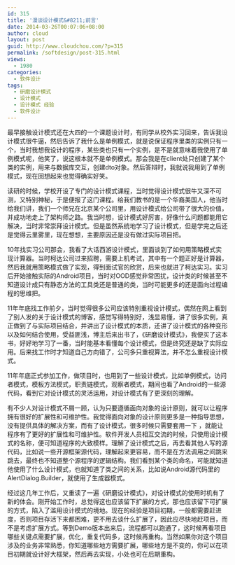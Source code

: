 ```yaml
---
id: 315
title: '漫谈设计模式&#8211;前言'
date: 2014-03-26T00:07:06+08:00
author: cloud
layout: post
guid: http://www.cloudchou.com/?p=315
permalink: /softdesign/post-315.html
views:
  - 1980
categories:
  - 软件设计
tags:
  - 研磨设计模式
  - 设计模式
  - 设计模式 经验
  - 软件设计
---
```

<p>最早接触设计模式还在大四的一个课题设计时，有同学从校外实习回来，告诉我设计模式很牛逼，然后告诉了我什么是单例模式，就是说保证程序里类的实例只有一个，当时我想我设计的程序，某些类也只有一个实例，是不是就意味着我使用了单例模式呢，他笑了，说这根本就不是单例模式。那会我是在client处只创建了某个类的实例，用来与数据库交互，创建dto对象。然后答辩时，我就说我用到了单例模式，现在回想起来也觉得确实好笑。</p>

<p>读研的时候，学校开设了专门的设计模式课程，当时觉得设计模式很牛又深不可测，又特别神秘，于是便报了这门课程。给我们教书的是一个华裔美国人，他当时给我们讲，我们一个师兄在北京某个公司里，用设计模式给公司带了很大的价值，并成功地走上了架构师之路。我当时想，设计模式好厉害，好像什么问题都能用它解决，当时非常崇拜设计模式。但是虽然系统地学习了设计模式，但是学完之后还是觉得云里雾里，现在想想，主要原因还是没有做过实际项目把。</p>
<p>10年找实习公司那会，我看了大话西游设计模式，里面谈到了如何用策略模式实现计算器。当时柯达公司过来招聘，需要上机考试，其中有一个题正好是计算器，然后我就用策略模式做了实现，得到面试官的欣赏，后来也就进了柯达实习。实习后开始接触实际的Android项目，当时对OOD感觉非常困扰，设计类的时候甚至不知道设计成只有静态方法的工具类还是普通的类，当时可能更多的还是面向过程编程的思维把。</p>
<p>11年年底找工作前夕，当时觉得很多公司应该特别重视设计模式，偶然在网上看到了别人发的关于设计模式的博客，感觉写得特别好，浅显易懂，讲了很多实例，真正做到了与实际项目结合，并讲出了设计模式的本质，还讲了设计模式的各种变形以及如何结合使用，受益匪浅，博主后来出书了，《研磨设计模式》，我便买了这本书，好好地学习了一番，当时能基本看懂每个设计模式，但是终究还是缺了实际应用。后来找工作时才知道自己方向错了，公司多只重视算法，并不怎么重视设计模式。</p>
<p>11年年底正式参加工作，做项目时，也用到了一些设计模式，比如单例模式，访问者模式，模板方法模式，职责链模式，观察者模式，期间也看了Android的一些源代码，看到它对设计模式的灵活运用，对设计模式有了更深刻的理解。</p>
<p>有不少人对设计模式不屑一顾，认为只要遵循面向对象的设计原则，就可以让程序拥有很好的扩展性和可维护性。我觉得面向对象的设计原则更多是一种指导思想，没有提供具体的解决方案，而有了设计模式，很多时候只需要套用一下 ，就能让程序有了更好的扩展性和可维护性。软件开发人员相互交流的时候，只使用设计模式的名称，便可知道程序的大致模样。理解了设计模式之后，再去看其他人写的源代码，比如说一些开源框架源代码，理解起来更容易，而不是在方法调用之间跳来跳去，最终也不知道整个源程序的逻辑结构。我们看到某个类的命名，可能就知道他使用了什么设计模式，也就知道了类之间的关系，比如说Android源代码里的AlertDialog.Builder，就使用了生成器模式。</p>
<p>经过这几年工作后，又重读了一遍《研磨设计模式》，对设计模式的使用时机有了新的体会。刚开始工作时，总觉得这也应该留下扩展的方式，那也应该留下可扩展的方式，陷入了滥用设计模式的境地。现在的经验是项目初期，一般都需要赶进度，否则项目存活下来都困难，更不用去谈什么扩展了，因此应尽快地赶项目，而不是考虑扩展方式。等到Demo版本出来后，流程都可以跑通了，这时候再看项目哪些关键点需要扩展，优化，重复代码多，这时候再重构。当然如果你对这个项目涉及的业务非常熟悉，你知道哪些地方需要扩展，哪些地方是不变的，你可以在项目初期就设计好大框架，然后再去实现，小处也可在后期重构。</p>

